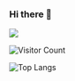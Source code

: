 ### Hi there 👋

<!--
**summ2020/summ2020** is a ✨ _special_ ✨ repository because its `README.md` (this file) appears on your GitHub profile.

Here are some ideas to get you started:

- 🔭 I’m currently working on ...
- 🌱 I’m currently learning ...
- 👯 I’m looking to collaborate on ...
- 🤔 I’m looking for help with ...
- 💬 Ask me about ...
- 📫 How to reach me: ...
- 😄 Pronouns: ...
- ⚡ Fun fact: ...
-->

![](https://github-readme-stats.vercel.app/api?username=summ2020e&show_icons=true&theme=transparent)


![Visitor Count](https://profile-counter.glitch.me/summ2020/count.svg)

![Top Langs](https://github-readme-stats.vercel.app/api/top-langs/?username=summ2020&layout=compact&theme=tokyonight)
